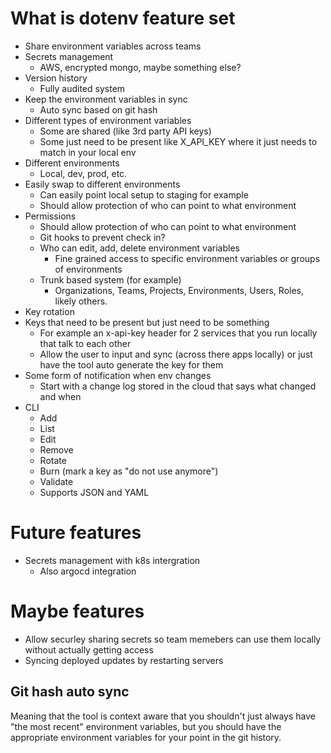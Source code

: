 # What is dotenv feature set

- Share environment variables across teams
- Secrets management
  - AWS, encrypted mongo, maybe something else?
- Version history
  - Fully audited system
- Keep the environment variables in sync
  - Auto sync based on git hash
- Different types of environment variables
  - Some are shared (like 3rd party API keys)
  - Some just need to be present like X_API_KEY where it just needs to match in your local env
- Different environments
  - Local, dev, prod, etc.
- Easily swap to different environments
  - Can easily point local setup to staging for example
  - Should allow protection of who can point to what environment
- Permissions
  - Should allow protection of who can point to what environment
  - Git hooks to prevent check in?
  - Who can edit, add, delete environment variables
    - Fine grained access to specific environment variables or groups of environments
  - Trunk based system (for example)
    - Organizations, Teams, Projects, Environments, Users, Roles, likely others.
- Key rotation
- Keys that need to be present but just need to be something
  - For example an x-api-key header for 2 services that you run locally that talk to each other
  - Allow the user to input and sync (across there apps locally) or just have the tool auto generate the key for them
- Some form of notification when env changes
  - Start with a change log stored in the cloud that says what changed and when
- CLI
  - Add
  - List
  - Edit
  - Remove
  - Rotate
  - Burn (mark a key as "do not use anymore")
  - Validate
  - Supports JSON and YAML

# Future features

- Secrets management with k8s intergration
  - Also argocd integration

# Maybe features

- Allow securley sharing secrets so team memebers can use them locally without actually getting access
- Syncing deployed updates by restarting servers

## Git hash auto sync

Meaning that the tool is context aware that you shouldn't just always have "the most recent" environment variables, but you should have the appropriate environment variables for your point in the git history.
